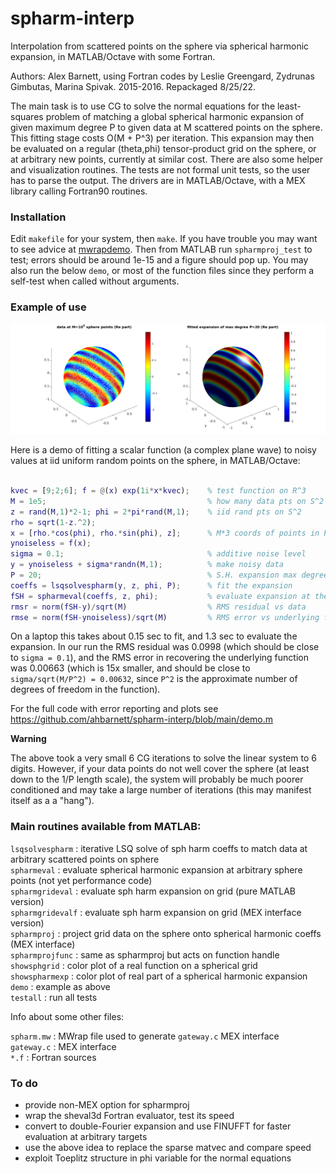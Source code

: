 # spharm-interp

Interpolation from scattered points on the sphere via spherical harmonic expansion, in MATLAB/Octave with some Fortran.

Authors: Alex Barnett, using Fortran codes by Leslie Greengard, Zydrunas Gimbutas, Marina Spivak. 2015-2016. Repackaged 8/25/22.

The main task is to use CG to solve the normal equations for the least-squares problem of matching a global spherical harmonic expansion of given maximum degree P to given data at M scattered points on the sphere. This fitting stage costs O(M + P^3) per iteration. This expansion may then be evaluated on a regular (theta,phi) tensor-product grid on the sphere, or at arbitrary new points, currently at similar cost. There are also some helper and visualization routines. The tests are not formal unit tests, so the user has to parse the output. The drivers are in MATLAB/Octave, with a MEX library calling Fortran90 routines.


### Installation

Edit `makefile` for your system, then `make`.
If you have trouble you may want to see advice at [mwrapdemo](https://github.com/ahbarnett/mwrapdemo).
Then from MATLAB run `spharmproj_test` to test; errors should be around 1e-15
and a figure should pop up. You may also run the below `demo`, or most of the function files since they perform a self-test when called without arguments.

### Example of use

![spharm-interp demo image](demo.png)

Here is a demo of fitting a scalar function (a complex plane wave) to noisy values at iid uniform random points on the sphere, in MATLAB/Octave:

```matlab

kvec = [9;2;6]; f = @(x) exp(1i*x*kvec);    % test function on R^3
M = 1e5;                                    % how many data pts on S^2
z = rand(M,1)*2-1; phi = 2*pi*rand(M,1);    % iid rand pts on S^2
rho = sqrt(1-z.^2);
x = [rho.*cos(phi), rho.*sin(phi), z];      % M*3 coords of points in R^3
ynoiseless = f(x);
sigma = 0.1;                                % additive noise level
y = ynoiseless + sigma*randn(M,1);          % make noisy data
P = 20;                                     % S.H. expansion max degree
coeffs = lsqsolvespharm(y, z, phi, P);      % fit the expansion
fSH = spharmeval(coeffs, z, phi);           % evaluate expansion at the points
rmsr = norm(fSH-y)/sqrt(M)                  % RMS residual vs data
rmse = norm(fSH-ynoiseless)/sqrt(M)         % RMS error vs underlying function
```

On a laptop this takes about 0.15 sec to fit, and 1.3 sec to evaluate the expansion. In our run the RMS residual was 0.0998 (which should be close to `sigma = 0.1`), and the RMS error in recovering the underlying function was 0.00663
(which is 15x smaller, and should be close to `sigma/sqrt(M/P^2) = 0.00632`, since `P^2` is the approximate number of degrees of freedom in the function).

For the full code with error reporting and plots see https://github.com/ahbarnett/spharm-interp/blob/main/demo.m

**Warning**

  The above took a very small 6 CG iterations to solve the linear system to 6 digits. However, if your data points do not well cover the sphere (at least down to the 1/P length scale), the system will probably be much poorer conditioned and may take a large number of iterations (this may manifest itself as a a "hang").


### Main routines available from MATLAB:

`lsqsolvespharm` : iterative LSQ solve of sph harm coeffs to match data at arbitrary scattered points on sphere  
`spharmeval` : evaluate spherical harmonic expansion at arbitrary sphere points (not yet performance code)  
`spharmgrideval` : evaluate sph harm expansion on grid (pure MATLAB version)  
`spharmgridevalf` : evaluate sph harm expansion on grid (MEX interface version)  
`spharmproj` : project grid data on the sphere onto spherical harmonic coeffs (MEX interface)  
`spharmprojfunc` : same as spharmproj but acts on function handle  
`showsphgrid` : color plot of a real function on a spherical grid  
`showspharmexp` : color plot of real part of a spherical harmonic expansion  
`demo` : example as above  
`testall` : run all tests  

Info about some other files:

`spharm.mw` : MWrap file used to generate `gateway.c` MEX interface  
`gateway.c` : MEX interface  
`*.f` : Fortran sources  


### To do

* provide non-MEX option for spharmproj
* wrap the sheval3d Fortran evaluator, test its speed
* convert to double-Fourier expansion and use FINUFFT for faster evaluation at arbitrary targets
* use the above idea to replace the sparse matvec and compare speed
* exploit Toeplitz structure in phi variable for the normal equations

